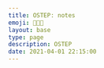 ```yaml
---
title: OSTEP: notes
emoji: 🧑🏻‍🏫
layout: base
type: page
description: OSTEP
date: 2021-04-01 22:15:00
---
```


